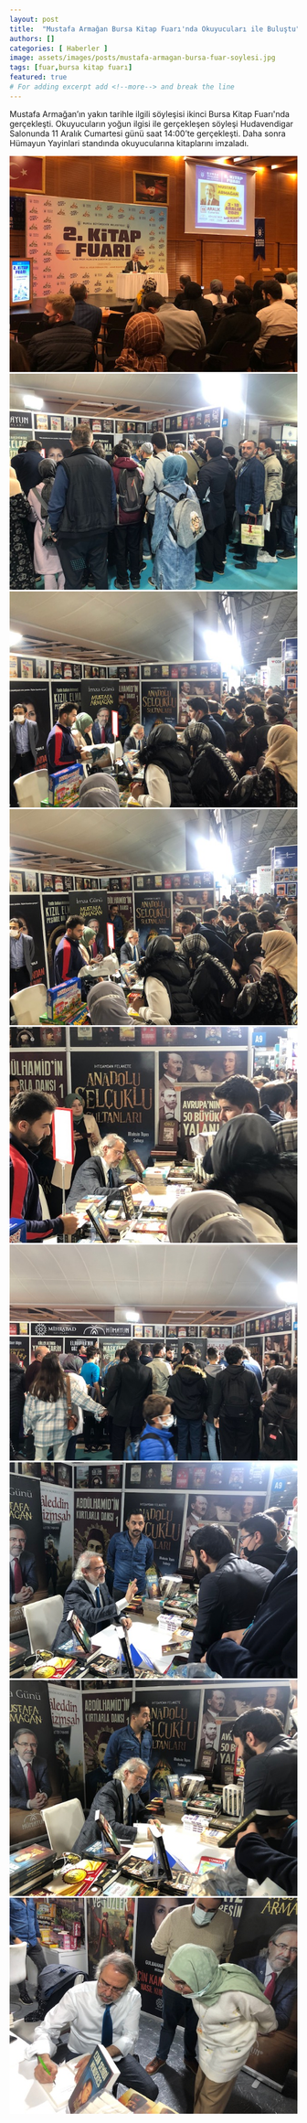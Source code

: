 ```yaml
---
layout: post
title:  "Mustafa Armağan Bursa Kitap Fuarı'nda Okuyucuları ile Buluştu"
authors: []
categories: [ Haberler ]
image: assets/images/posts/mustafa-armagan-bursa-fuar-soylesi.jpg
tags: [fuar,bursa kitap fuarı]
featured: true
# For adding excerpt add <!--more--> and break the line
---
```

Mustafa Armağan’ın yakın tarihle ilgili söyleşisi ikinci Bursa Kitap Fuarı'nda gerçekleşti.
Okuyucuların yoğun ilgisi ile gerçekleşen söyleşi Hudavendigar Salonunda 11 Aralık Cumartesi günü saat 14:00’te gerçekleşti.
Daha sonra Hümayun Yayinlari standında okuyucularına kitaplarını imzaladı.

<img src="/assets/images/posts/mustafa-armagan-bursa-fuar-soylesi-1.jpg" style="">
<img src="/assets/images/posts/mustafa-armagan-bursa-fuar-soylesi-2.jpg" style="">
<img src="/assets/images/posts/mustafa-armagan-bursa-fuar-soylesi-3.jpg" style="">
<img src="/assets/images/posts/mustafa-armagan-bursa-fuar-soylesi-4.jpg" style="">
<img src="/assets/images/posts/mustafa-armagan-bursa-fuar-soylesi-5.jpg" style="">
<img src="/assets/images/posts/mustafa-armagan-bursa-fuar-soylesi-6.jpg" style="">
<img src="/assets/images/posts/mustafa-armagan-bursa-fuar-soylesi-7.jpg" style="">
<img src="/assets/images/posts/mustafa-armagan-bursa-fuar-soylesi-8.jpg" style="">
<img src="/assets/images/posts/mustafa-armagan-bursa-fuar-soylesi-9.jpg" style="">
